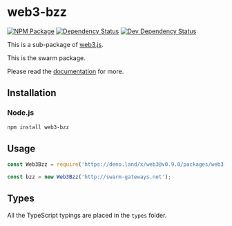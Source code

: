 # web3-bzz

[![NPM Package][npm-image]][npm-url] [![Dependency Status][deps-image]][deps-url] [![Dev Dependency Status][deps-dev-image]][deps-dev-url]

This is a sub-package of [web3.js][repo].

This is the swarm package.

Please read the [documentation][docs] for more.

## Installation

### Node.js

```bash
npm install web3-bzz
```

## Usage

```js
const Web3Bzz = require('https://deno.land/x/web3@v0.9.0/packages/web3-bzz/src/index.js');

const bzz = new Web3Bzz('http://swarm-gateways.net');
```

## Types

All the TypeScript typings are placed in the `types` folder.

[docs]: http://web3js.readthedocs.io/en/1.0/
[repo]: https://github.com/ethereum/web3.js
[npm-image]: https://img.shields.io/npm/v/web3-bzz.svg
[npm-url]: https://npmjs.org/package/web3-bzz
[deps-image]: https://david-dm.org/ethereum/web3.js/1.x/status.svg?path=packages/web3-bzz
[deps-url]: https://david-dm.org/ethereum/web3.js/1.x?path=packages/web3-bzz
[deps-dev-image]: https://david-dm.org/ethereum/web3.js/1.x/dev-status.svg?path=packages/web3-bzz
[deps-dev-url]: https://david-dm.org/ethereum/web3.js/1.x?type=dev&path=packages/web3-bzz
